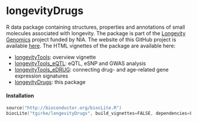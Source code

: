 # longevityDrugs

R data package containing structures, properties and annotations of small molecules associated with longevity. The package is part of the [Longevity Genomics](http://www.longevitygenomics.org/) project funded by NIA. The website of this GitHub project is available [here](http://girke.bioinformatics.ucr.edu/longevityTools). The HTML vignettes of the package are available here:

* [longevityTools](https://htmlpreview.github.io/?https://github.com/tgirke/longevityTools/blob/master/vignettes/longevityTools.html): overview vignette
* [longevityTools_eQTL](https://htmlpreview.github.io/?https://github.com/tgirke/longevityTools/blob/master/vignettes/longevityTools_eQTL.html): eQTL, eSNP and GWAS analysis
* [longevityTools_eDRUG](https://htmlpreview.github.io/?https://github.com/tgirke/longevityTools/blob/master/vignettes/longevityTools_eDRUG.html): connecting drug- and age-related gene expression signatures
* [longevityDrugs](https://htmlpreview.github.io/?https://github.com/tgirke/longevityDrugs/blob/master/vignettes/longevityDrugs.html): this package

#### Installation 

```s
source("http://bioconductor.org/biocLite.R")
biocLite("tgirke/longevityDrugs", build_vignettes=FALSE, dependencies=FALSE)
```
